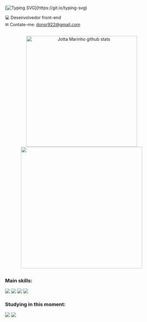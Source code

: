 ### 

[![Typing SVG](https://readme-typing-svg.demolab.com?font=Montserrat&size=19&duration=4000&pause=900&color=67F7C3&width=435&lines=Hello%2C+my+name+is+Jo%C3%A3o+Paulo+Marinho+Santos;I'm+18+years+old+%F0%9F%98%83;I'm+studying+to+become+a+full+stack+developer.)](https://git.io/typing-svg)

💻 Desenvolvedor front-end <br>
✉ Contate-me: donsr922@gmail.com


  ##


<div align="center">  
  
<img width="365px" src="https://github-readme-stats.vercel.app/api?username=Jottamarinho&show_icons=true&count_private=true&hide_border=true&title_color=101010&icon_color=101010&text_color=101010&bg_color=D3D1D1" alt="Jotta Marinho github stats" /> 
  
  
  <img width="400px" src="https://github-readme-stats.vercel.app/api/top-langs/?username=Jottamarinho&layout=compact&hide_border=true&title_color=101010&text_color=101010&bg_color=D3D1D1" />
</div>

##


### Main skills:
  <div>
  <a href="HTML5" target"_blank"><img src="https://img.shields.io/badge/HTML5-E34F26.svg?style=for-the-badge&logo=HTML5&logoColor=white"></a>
  <a href="CSS3" target"_blank"><img src="https://img.shields.io/badge/CSS3-1572B6.svg?style=for-the-badge&logo=CSS3&logoColor=white" ></a>
  <a href="git" target"_blank"><img src="https://img.shields.io/badge/Git-F05032.svg?style=for-the-badge&logo=Git&logoColor=white"></a>
  <a href="github" target"_blank"><img src="https://img.shields.io/badge/GitHub-181717.svg?style=for-the-badge&logo=GitHub&logoColor=white"></a>
  </div>

### Studying in this moment:
  <div>
  <a href="JavaScrip" target"_blank"><img src="https://img.shields.io/badge/JavaScript-F7DF1E.svg?style=for-the-badge&logo=JavaScript&logoColor=black"></a>
  <a href="React" target"_blank"><img src="https://img.shields.io/badge/React-61DAFB.svg?style=for-the-badge&logo=React&logoColor=black" ></a>
  </div>
